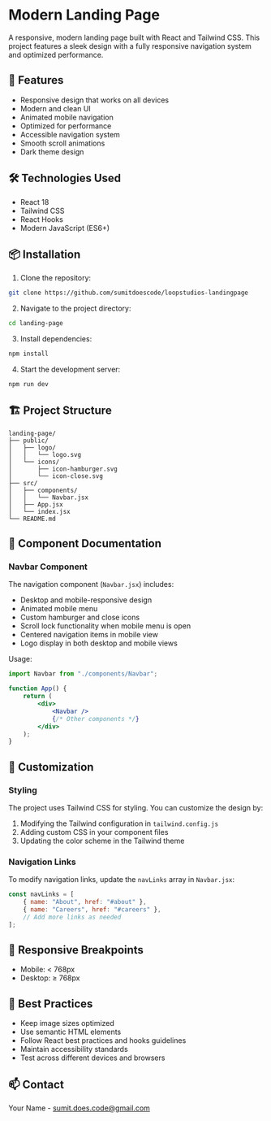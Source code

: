 # Modern Landing Page

A responsive, modern landing page built with React and Tailwind CSS. This project features a sleek design with a fully responsive navigation system and optimized performance.

## 🚀 Features

-   Responsive design that works on all devices
-   Modern and clean UI
-   Animated mobile navigation
-   Optimized for performance
-   Accessible navigation system
-   Smooth scroll animations
-   Dark theme design

## 🛠️ Technologies Used

-   React 18
-   Tailwind CSS
-   React Hooks
-   Modern JavaScript (ES6+)

## 📦 Installation

1. Clone the repository:

```bash
git clone https://github.com/sumitdoescode/loopstudios-landingpage
```

2. Navigate to the project directory:

```bash
cd landing-page
```

3. Install dependencies:

```bash
npm install
```

4. Start the development server:

```bash
npm run dev
```

## 🏗️ Project Structure

```
landing-page/
├── public/
│   ├── logo/
│   │   └── logo.svg
│   └── icons/
│       ├── icon-hamburger.svg
│       └── icon-close.svg
├── src/
│   ├── components/
│   │   └── Navbar.jsx
│   ├── App.jsx
│   └── index.jsx
└── README.md
```

## 🎨 Component Documentation

### Navbar Component

The navigation component (`Navbar.jsx`) includes:

-   Desktop and mobile-responsive design
-   Animated mobile menu
-   Custom hamburger and close icons
-   Scroll lock functionality when mobile menu is open
-   Centered navigation items in mobile view
-   Logo display in both desktop and mobile views

Usage:

```jsx
import Navbar from "./components/Navbar";

function App() {
    return (
        <div>
            <Navbar />
            {/* Other components */}
        </div>
    );
}
```

## 🔧 Customization

### Styling

The project uses Tailwind CSS for styling. You can customize the design by:

1. Modifying the Tailwind configuration in `tailwind.config.js`
2. Adding custom CSS in your component files
3. Updating the color scheme in the Tailwind theme

### Navigation Links

To modify navigation links, update the `navLinks` array in `Navbar.jsx`:

```jsx
const navLinks = [
    { name: "About", href: "#about" },
    { name: "Careers", href: "#careers" },
    // Add more links as needed
];
```

## 📱 Responsive Breakpoints

-   Mobile: < 768px
-   Desktop: ≥ 768px

## 🌟 Best Practices

-   Keep image sizes optimized
-   Use semantic HTML elements
-   Follow React best practices and hooks guidelines
-   Maintain accessibility standards
-   Test across different devices and browsers

## 📫 Contact

Your Name - sumit.does.code@gmail.com

